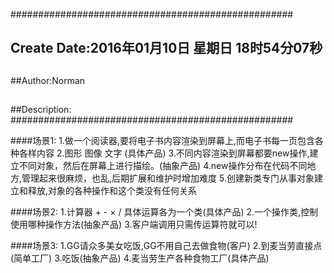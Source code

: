 ###################################################
## Create Date:2016年01月10日 星期日 18时54分07秒
##
##Author:Norman
##
##Description: 
###################################################

####场景1:
    1.做一个阅读器,要将电子书内容渲染到屏幕上,而电子书每一页包含各种各样内容
    2.图形  图像    文字  (具体产品)
    3.不同内容渲染到屏幕都要new操作,建立不同对象，然后在屏幕上进行描绘。(抽象产品)
    4.new操作分布在代码不同地方,管理起来很麻烦，也乱,后期扩展和维护时增加难度
    5.创建新类专门从事对象建立和释放,对象的各种操作和这个类没有任何关系

####场景2:
    1.计算器 + - × / 具体运算各为一个类(具体产品)
    2.一个操作类,控制使用哪种操作方法(抽象产品)
    3.客户端调用只需传运算符就可以!

####场景3:
    1.GG请众多美女吃饭,GG不用自己去做食物(客户)
    2.到麦当劳直接点(简单工厂)
    3.吃饭(抽象产品)
    4.麦当劳生产各种食物工厂(具体产品)
